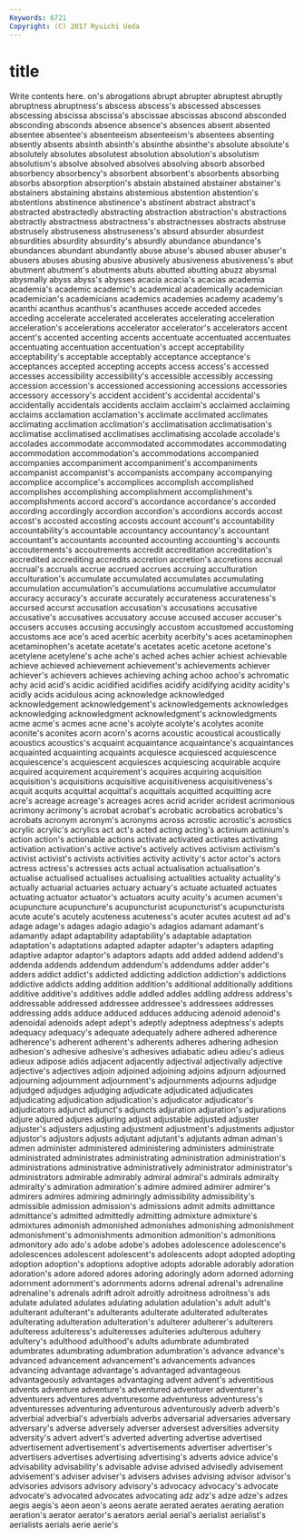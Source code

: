 ```yaml
---
Keywords: 6721 
Copyright: (C) 2017 Ryuichi Ueda
---
```


# title

Write contents here.
on's abrogations abrupt abrupter abruptest abruptly abruptness abruptness's
abscess abscess's abscessed abscesses abscessing abscissa abscissa's abscissae abscissas abscond
absconded absconding absconds absence absence's absences absent absented absentee absentee's
absenteeism absenteeism's absentees absenting absently absents absinth absinth's absinthe absinthe's
absolute absolute's absolutely absolutes absolutest absolution absolution's absolutism absolutism's absolve
absolved absolves absolving absorb absorbed absorbency absorbency's absorbent absorbent's absorbents
absorbing absorbs absorption absorption's abstain abstained abstainer abstainer's abstainers abstaining
abstains abstemious abstention abstention's abstentions abstinence abstinence's abstinent abstract abstract's
abstracted abstractedly abstracting abstraction abstraction's abstractions abstractly abstractness abstractness's abstractnesses
abstracts abstruse abstrusely abstruseness abstruseness's absurd absurder absurdest absurdities absurdity
absurdity's absurdly abundance abundance's abundances abundant abundantly abuse abuse's abused
abuser abuser's abusers abuses abusing abusive abusively abusiveness abusiveness's abut
abutment abutment's abutments abuts abutted abutting abuzz abysmal abysmally abyss
abyss's abysses acacia acacia's acacias academia academia's academic academic's academical
academically academician academician's academicians academics academies academy academy's acanthi acanthus
acanthus's acanthuses accede acceded accedes acceding accelerate accelerated accelerates accelerating
acceleration acceleration's accelerations accelerator accelerator's accelerators accent accent's accented accenting
accents accentuate accentuated accentuates accentuating accentuation accentuation's accept acceptability acceptability's
acceptable acceptably acceptance acceptance's acceptances accepted accepting accepts access access's
accessed accesses accessibility accessibility's accessible accessibly accessing accession accession's accessioned
accessioning accessions accessories accessory accessory's accident accident's accidental accidental's accidentally
accidentals accidents acclaim acclaim's acclaimed acclaiming acclaims acclamation acclamation's acclimate
acclimated acclimates acclimating acclimation acclimation's acclimatisation acclimatisation's acclimatise acclimatised acclimatises
acclimatising accolade accolade's accolades accommodate accommodated accommodates accommodating accommodation accommodation's
accommodations accompanied accompanies accompaniment accompaniment's accompaniments accompanist accompanist's accompanists accompany
accompanying accomplice accomplice's accomplices accomplish accomplished accomplishes accomplishing accomplishment accomplishment's
accomplishments accord accord's accordance accordance's accorded according accordingly accordion accordion's
accordions accords accost accost's accosted accosting accosts account account's accountability
accountability's accountable accountancy accountancy's accountant accountant's accountants accounted accounting accounting's
accounts accouterments's accoutrements accredit accreditation accreditation's accredited accrediting accredits accretion
accretion's accretions accrual accrual's accruals accrue accrued accrues accruing acculturation
acculturation's accumulate accumulated accumulates accumulating accumulation accumulation's accumulations accumulative accumulator
accuracy accuracy's accurate accurately accurateness accurateness's accursed accurst accusation accusation's
accusations accusative accusative's accusatives accusatory accuse accused accuser accuser's accusers
accuses accusing accusingly accustom accustomed accustoming accustoms ace ace's aced
acerbic acerbity acerbity's aces acetaminophen acetaminophen's acetate acetate's acetates acetic
acetone acetone's acetylene acetylene's ache ache's ached aches achier achiest
achievable achieve achieved achievement achievement's achievements achiever achiever's achievers achieves
achieving aching achoo achoo's achromatic achy acid acid's acidic acidified
acidifies acidify acidifying acidity acidity's acidly acids acidulous acing acknowledge
acknowledged acknowledgement acknowledgement's acknowledgements acknowledges acknowledging acknowledgment acknowledgment's acknowledgments acme
acme's acmes acne acne's acolyte acolyte's acolytes aconite aconite's aconites
acorn acorn's acorns acoustic acoustical acoustically acoustics acoustics's acquaint acquaintance
acquaintance's acquaintances acquainted acquainting acquaints acquiesce acquiesced acquiescence acquiescence's acquiescent
acquiesces acquiescing acquirable acquire acquired acquirement acquirement's acquires acquiring acquisition
acquisition's acquisitions acquisitive acquisitiveness acquisitiveness's acquit acquits acquittal acquittal's acquittals
acquitted acquitting acre acre's acreage acreage's acreages acres acrid acrider
acridest acrimonious acrimony acrimony's acrobat acrobat's acrobatic acrobatics acrobatics's acrobats
acronym acronym's acronyms across acrostic acrostic's acrostics acrylic acrylic's acrylics
act act's acted acting acting's actinium actinium's action action's actionable
actions activate activated activates activating activation activation's active active's actively
actives activism activism's activist activist's activists activities activity activity's actor
actor's actors actress actress's actresses acts actual actualisation actualisation's actualise
actualised actualises actualising actualities actuality actuality's actually actuarial actuaries actuary
actuary's actuate actuated actuates actuating actuator actuator's actuators acuity acuity's
acumen acumen's acupuncture acupuncture's acupuncturist acupuncturist's acupuncturists acute acute's acutely
acuteness acuteness's acuter acutes acutest ad ad's adage adage's adages
adagio adagio's adagios adamant adamant's adamantly adapt adaptability adaptability's adaptable
adaptation adaptation's adaptations adapted adapter adapter's adapters adapting adaptive adaptor
adaptor's adaptors adapts add added addend addend's addenda addends addendum
addendum's addendums adder adder's adders addict addict's addicted addicting addiction
addiction's addictions addictive addicts adding addition addition's additional additionally additions
additive additive's additives addle addled addles addling address address's addressable
addressed addressee addressee's addressees addresses addressing adds adduce adduced adduces
adducing adenoid adenoid's adenoidal adenoids adept adept's adeptly adeptness adeptness's
adepts adequacy adequacy's adequate adequately adhere adhered adherence adherence's adherent
adherent's adherents adheres adhering adhesion adhesion's adhesive adhesive's adhesives adiabatic
adieu adieu's adieus adieux adipose adiós adjacent adjacently adjectival adjectivally
adjective adjective's adjectives adjoin adjoined adjoining adjoins adjourn adjourned adjourning
adjournment adjournment's adjournments adjourns adjudge adjudged adjudges adjudging adjudicate adjudicated
adjudicates adjudicating adjudication adjudication's adjudicator adjudicator's adjudicators adjunct adjunct's adjuncts
adjuration adjuration's adjurations adjure adjured adjures adjuring adjust adjustable adjusted
adjuster adjuster's adjusters adjusting adjustment adjustment's adjustments adjustor adjustor's adjustors
adjusts adjutant adjutant's adjutants adman adman's admen administer administered administering
administers administrate administrated administrates administrating administration administration's administrations administrative administratively
administrator administrator's administrators admirable admirably admiral admiral's admirals admiralty admiralty's
admiration admiration's admire admired admirer admirer's admirers admires admiring admiringly
admissibility admissibility's admissible admission admission's admissions admit admits admittance admittance's
admitted admittedly admitting admixture admixture's admixtures admonish admonished admonishes admonishing
admonishment admonishment's admonishments admonition admonition's admonitions admonitory ado ado's adobe
adobe's adobes adolescence adolescence's adolescences adolescent adolescent's adolescents adopt adopted
adopting adoption adoption's adoptions adoptive adopts adorable adorably adoration adoration's
adore adored adores adoring adoringly adorn adorned adorning adornment adornment's
adornments adorns adrenal adrenal's adrenaline adrenaline's adrenals adrift adroit adroitly
adroitness adroitness's ads adulate adulated adulates adulating adulation adulation's adult
adult's adulterant adulterant's adulterants adulterate adulterated adulterates adulterating adulteration adulteration's
adulterer adulterer's adulterers adulteress adulteress's adulteresses adulteries adulterous adultery adultery's
adulthood adulthood's adults adumbrate adumbrated adumbrates adumbrating adumbration adumbration's advance
advance's advanced advancement advancement's advancements advances advancing advantage advantage's advantaged
advantageous advantageously advantages advantaging advent advent's adventitious advents adventure adventure's
adventured adventurer adventurer's adventurers adventures adventuresome adventuress adventuress's adventuresses adventuring
adventurous adventurously adverb adverb's adverbial adverbial's adverbials adverbs adversarial adversaries
adversary adversary's adverse adversely adverser adversest adversities adversity adversity's advert
advert's adverted adverting advertise advertised advertisement advertisement's advertisements advertiser advertiser's
advertisers advertises advertising advertising's adverts advice advice's advisability advisability's advisable
advise advised advisedly advisement advisement's adviser adviser's advisers advises advising
advisor advisor's advisories advisors advisory advisory's advocacy advocacy's advocate advocate's
advocated advocates advocating adz adz's adze adze's adzes aegis aegis's
aeon aeon's aeons aerate aerated aerates aerating aeration aeration's aerator
aerator's aerators aerial aerial's aerialist aerialist's aerialists aerials aerie aerie's
